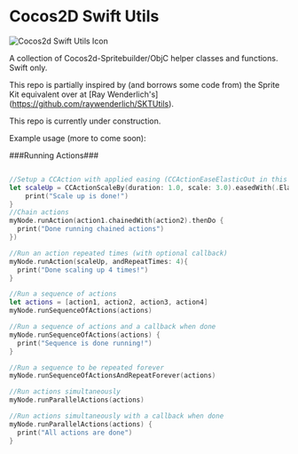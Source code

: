 # Cocos2D Swift Utils #

![Cocos2d Swift Utils Icon](http://pontusarmini.com/content/images/2015/06/icon2.png)

A collection of Cocos2d-Spritebuilder/ObjC helper classes and functions. Swift only.

This repo is partially inspired by (and borrows some code from) the Sprite Kit equivalent over at [Ray Wenderlich's] (https://github.com/raywenderlich/SKTUtils).

This repo is currently under construction.

Example usage (more to come soon):

###Running Actions###

```swift

//Setup a CCAction with applied easing (CCActionEaseElasticOut in this case) and a callback
let scaleUp = CCActionScaleBy(duration: 1.0, scale: 3.0).easedWith(.ElasticOut).thenDo {
    print("Scale up is done!")
}
//Chain actions
myNode.runAction(action1.chainedWith(action2).thenDo {
  print("Done running chained actions")
})

//Run an action repeated times (with optional callback)
myNode.runAction(scaleUp, andRepeatTimes: 4){ 
  print("Done scaling up 4 times!")
}

//Run a sequence of actions 
let actions = [action1, action2, action3, action4]
myNode.runSequenceOfActions(actions)

//Run a sequence of actions and a callback when done
myNode.runSequenceOfActions(actions) {
  print("Sequence is done running!")
}

//Run a sequence to be repeated forever
myNode.runSequenceOfActionsAndRepeatForever(actions)

//Run actions simultaneously
myNode.runParallelActions(actions)

//Run actions simultaneously with a callback when done
myNode.runParallelActions(actions) {
  print("All actions are done")
}

```

